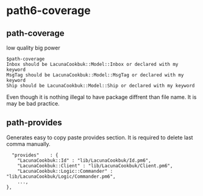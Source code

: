 # path6-coverage

## path-coverage

low quality big power 

    $path-coverage
    Inbox should be LacunaCookbuk::Model::Inbox or declared with my keyword
    MsgTag should be LacunaCookbuk::Model::MsgTag or declared with my keyword
    Ship should be LacunaCookbuk::Model::Ship or declared with my keyword

Even though it is nothing illegal to have package diffrent than file name. It is may be bad practice.

## path-provides

Generates easy to copy paste provides section. It is required to delete last comma manually.

      "provides"    : {
        "LacunaCookbuk::Id" : "lib/LacunaCookbuk/Id.pm6",
        "LacunaCookbuk::Client" : "lib/LacunaCookbuk/Client.pm6",
        "LacunaCookbuk::Logic::Commander" : "lib/LacunaCookbuk/Logic/Commander.pm6",
        ...,
    },
